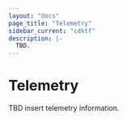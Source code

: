 ```yaml
---
layout: "docs"
page_title: "Telemetry"
sidebar_current: "cdktf"
description: |-
  TBD.
---
```


# Telemetry

TBD insert telemetry information.